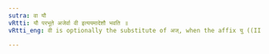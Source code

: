 ```yaml
---
sutra: वा यौ
vRtti: यौ परभूते अजेर्वा वी इत्ययमादेशौ भवति ॥
vRtti_eng: वी is optionally the substitute of अज्, when the affix यु ((III. 3. 15) &c.) follows.

---
```


